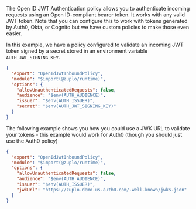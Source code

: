The Open ID JWT Authentication policy allows you to authenticate incoming
requests using an Open ID-compliant bearer token. It works with any valid JWT
token. Note that you can configure this to work with tokens generated by Auth0,
Okta, or Cognito but we have custom policies to make those even easier.

In this example, we have a policy configured to validate an incoming JWT token
signed by a secret stored in an environment variable `AUTH_JWT_SIGNING_KEY`.

```json
{
  "export": "OpenIdJwtInboundPolicy",
  "module": "$import(@zuplo/runtime)",
  "options": {
    "allowUnauthenticatedRequests": false,
    "audience": "$env(AUTH_AUDIENCE)",
    "issuer": "$env(AUTH_ISSUER)",
    "secret": "$env(AUTH_JWT_SIGNING_KEY)"
  }
}
```

The following example shows you how you could use a JWK URL to validate your
tokens - this example would work for Auth0 (though you should just use the Auth0
policy)

```json
{
  "export": "OpenIdJwtInboundPolicy",
  "module": "$import(@zuplo/runtime)",
  "options": {
    "allowUnauthenticatedRequests": false,
    "audience": "$env(AUTH_AUDIENCE)",
    "issuer": "$env(AUTH_ISSUER)",
    "jwkUrl": "https://zuplo-demo.us.auth0.com/.well-known/jwks.json"
  }
}
```
